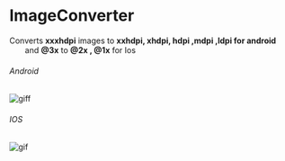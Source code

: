 # ImageConverter

Converts **xxxhdpi** images to **xxhdpi, xhdpi, hdpi ,mdpi ,ldpi  for android**<br>
&nbsp;&nbsp;&nbsp;&nbsp;&nbsp;&nbsp; and **@3x** to **@2x , @1x** for Ios<br>
###### Android<br>
![giff](https://user-images.githubusercontent.com/29523816/38813460-a4efa29c-4197-11e8-9123-c463a99f0c68.gif)<br>
###### IOS<br>
![gif](https://user-images.githubusercontent.com/29523816/38813763-84a38692-4198-11e8-96b2-fde4691bae2b.gif)


